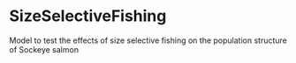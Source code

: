 # SizeSelectiveFishing
Model to test the effects of size selective fishing on the population structure of Sockeye salmon

